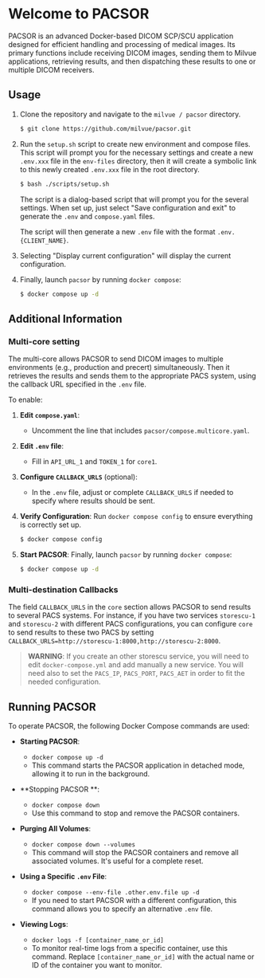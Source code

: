 # Welcome to PACSOR

PACSOR is an advanced Docker-based DICOM SCP/SCU application designed for efficient handling and processing of medical images. Its primary functions include receiving DICOM images, sending them to Milvue applications, retrieving results, and then dispatching these results to one or multiple DICOM receivers.

## Usage

1. Clone the repository and navigate to the `milvue / pacsor` directory.

   ``` bash
   $ git clone https://github.com/milvue/pacsor.git
   ```

3. Run the `setup.sh` script to create new environment and compose files. This script will prompt you for the necessary settings and create a new `.env.xxx` file in the `env-files` directory, then it will create a symbolic link to this newly created `.env.xxx` file in the root directory.

   ``` bash
   $ bash ./scripts/setup.sh
   ```

   The script is a dialog-based script that will prompt you for the several settings.
   When set up, just select "Save configuration and exit" to generate the `.env` and `compose.yaml` files. 

   The script will then generate a new `.env` file with the format `.env.{CLIENT_NAME}`.

4. Selecting "Display current configuration" will display the current configuration.

5. Finally, launch `pacsor` by running `docker compose`:
   
   ``` bash
   $ docker compose up -d
   ```

## Additional Information

### Multi-core setting
The multi-core allows PACSOR to send DICOM images to multiple environments (e.g., production and precert) simultaneously. Then it retrieves the results and sends them to the appropriate PACS system, using the callback URL specified in the `.env` file.

To enable:

1. **Edit `compose.yaml`**:  
   - Uncomment the line that includes `pacsor/compose.multicore.yaml`.

2. **Edit `.env` file**:  
   - Fill in `API_URL_1` and `TOKEN_1` for `core1`.

3. **Configure `CALLBACK_URLS`** (optional):  
   - In the `.env` file, adjust or complete `CALLBACK_URLS` if needed to specify where results should be sent.

4. **Verify Configuration**: Run `docker compose config` to ensure everything is correctly set up.

   ``` bash
   $ docker compose config
   ```

5. **Start PACSOR**: Finally, launch `pacsor` by running `docker compose`:
   
   ``` bash
   $ docker compose up -d
   ```

### Multi-destination Callbacks

The field `CALLBACK_URLS` in the `core` section allows PACSOR to send results to several PACS systems. For instance, if you have two services `storescu-1` and `storescu-2` with different PACS configurations, you can configure `core` to send results to these two PACS by setting `CALLBACK_URLS=http://storescu-1:8000,http://storescu-2:8000`.


> **WARNING**:
> If you create an other storescu service, you will need to edit `docker-compose.yml`  and add manually a new service. You will need also to set the `PACS_IP`, `PACS_PORT`, `PACS_AET` in order to fit the needed configuration.
  

## Running PACSOR

To operate PACSOR, the following Docker Compose commands are used:

-   **Starting PACSOR**:    
    -   `docker compose up -d`
    -   This command starts the PACSOR application in detached mode, allowing it to run in the background.
-   **Stopping PACSOR **:
    -   `docker compose down`
    -   Use this command to stop and remove the PACSOR containers.
-   **Purging All Volumes**:
    -   `docker compose down --volumes`
    -   This command will stop the PACSOR containers and remove all associated volumes. It's useful for a complete reset.
-   **Using a Specific `.env` File**:
    -   `docker compose --env-file .other.env.file up -d`
    -   If you need to start PACSOR with a different configuration, this command allows you to specify an alternative `.env` file.

- **Viewing Logs**:
	- `docker logs -f [container_name_or_id]`
	- To monitor real-time logs from a specific container, use this command. Replace `[container_name_or_id]` with the actual name or ID of the container you want to monitor.
